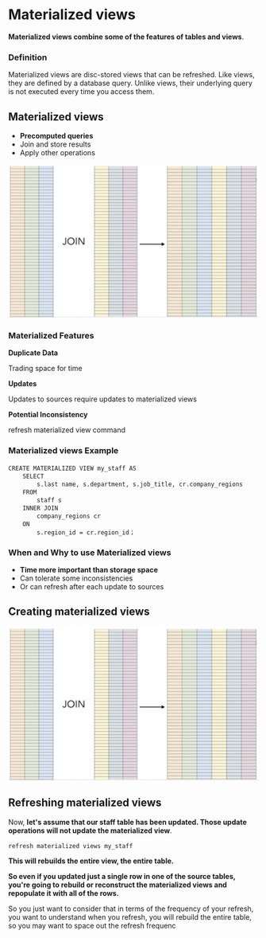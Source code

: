 # Materialized views


**Materialized views combine some of the features of tables and views**. 

### Definition

Materialized views are disc-stored views that can be refreshed. Like views, they are defined by a database query. Unlike views, their underlying query is not executed every time you access them.

## Materialized views

* **Precomputed queries**
* Join and store results
* Apply other operations

![Alt Image Text](images/6_1.png "body image") 

### Materialized Features

**Duplicate Data**

Trading space for time

**Updates**

Updates to sources require updates to materialized views

**Potential Inconsistency**

refresh materialized view command

### Materialized views Example

```
CREATE MATERIALIZED VIEW my_staff AS 
	SELECT 
		s.last name, s.department, s.job_title, cr.company_regions 
	FROM 
		staff s 
	INNER JOIN 
		company_regions cr 
	ON 
		s.region_id = cr.region_id；  
```

### When and Why to use Materialized views

* **Time more important than storage space** 
* Can tolerate some inconsistencies 
* Or can refresh after each update to sources 

## Creating materialized views

![Alt Image Text](images/6_1.png "body image") 


## Refreshing materialized views

Now, **let's assume that our staff table has been updated. Those update operations will not update the materialized view**.

```
refresh materialized views my_staff
```

**This will rebuilds the entire view, the entire table.** 

**So even if you updated just a single row in one of the source tables, you're going to rebuild or reconstruct the materialized views and repopulate it with all of the rows.** 

So you just want to consider that in terms of the frequency of your refresh, you want to understand when you refresh, you will rebuild the entire table, so you may want to space out the refresh frequenc

